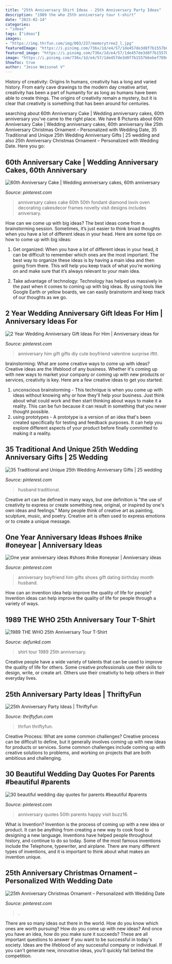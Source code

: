 ```yaml
---
title: "25th Anniversary Shirt Ideas - 25th Anniversary Party Ideas"
description: "1989 the who 25th anniversary tour t-shirt"
date: "2023-02-14"
categories:
- "ideas"
tags: ["ideas"]
images:
- "https://img.thrfun.com/img/003/237/memorytree2_l.jpg"
featuredImage: "https://i.pinimg.com/736x/1d/e4/57/1de457de3d8f7b1557b6ebef789d361e--one-year-anniversary-anniversary-ideas.jpg"
featured_image: "https://i.pinimg.com/736x/1d/e4/57/1de457de3d8f7b1557b6ebef789d361e--one-year-anniversary-anniversary-ideas.jpg"
image: "https://i.pinimg.com/736x/1d/e4/57/1de457de3d8f7b1557b6ebef789d361e--one-year-anniversary-anniversary-ideas.jpg"
ShowToc: true
author: "Jesse Weissnat V"
---
```



History of creativity: Origins
In humans, creativity has a long and varied history. From early cave drawings to the modern day creative artist, creativity has been a part of humanity for as long as humans have been able to create things. The origins of creativity remain a mystery, but it is clear that creativity is something that has been around for centuries.

	

		
searching about 60th Anniversary Cake | Wedding anniversary cakes, 60th anniversary you've came to the right place. We have 8 Pictures about 60th Anniversary Cake | Wedding anniversary cakes, 60th anniversary like 25th Anniversary Christmas Ornament – Personalized with Wedding Date, 35 Traditional and Unique 25th Wedding Anniversary Gifts | 25 wedding and also 25th Anniversary Christmas Ornament – Personalized with Wedding Date. Here you go:
		
    
## 60th Anniversary Cake | Wedding Anniversary Cakes, 60th Anniversary

<img loading=lazy src="https://i.pinimg.com/736x/f5/92/77/f592778b7c2393eb866a8792d86ee546.jpg" onerror="this.onerror=null;this.src='https://tse3.mm.bing.net/th?id=OIP.LyUz0FSczbaHW2u9TrZtygHaLW&amp;pid=15.1';" alt="60th Anniversary Cake | Wedding anniversary cakes, 60th anniversary">

_Source: pinterest.com_

>anniversary cakes cake 60th 50th fondant diamond lovin oven decorating cakesdecor frames novelty visit designs includes aniversary. 

	

How can we come up with big ideas?
The best ideas come from a brainstorming session. Sometimes, it’s just easier to think broad thoughts when you have a lot of different ideas in your head. Here are some tips on how to come up with big ideas:
1. Get organized: When you have a lot of different ideas in your head, it can be difficult to remember which ones are the most important. The best way to organize these ideas is by having a main idea and then going from there. This will help you keep track of what you’re working on and make sure that it’s always relevant to your main idea.

2. Take advantage of technology: Technology has helped us massively in the past when it comes to coming up with big ideas. By using tools like Google Earth or yellow boards, we can easily brainstorm and keep track of our thoughts as we go.

    
## 2 Year Wedding Anniversary Gift Ideas For Him | Anniversary Ideas For

<img loading=lazy src="https://i.pinimg.com/736x/cb/f6/ed/cbf6edc1061bad9a07448f20514c6f30---year-anniversary-gift-anniversary-ideas-for-him.jpg" onerror="this.onerror=null;this.src='https://tse3.mm.bing.net/th?id=OIP.oM5L_5Zp0qZYwfxHZ4i99QHaJ6&amp;pid=15.1';" alt="2 Year Wedding Anniversary Gift Ideas For Him | Anniversary ideas for">

_Source: pinterest.com_

>anniversary him gift gifts diy cute boyfriend valentine surprise ifttt. 

	

brainstorming: What are some creative ways to come up with ideas?
Creative ideas are the lifeblood of any business. Whether it's coming up with new ways to market your company or coming up with new products or services, creativity is key. Here are a few creative ideas to get you started: 
1. unconscious brainstorming - This technique is when you come up with ideas without knowing why or how they'll help your business. Just think about what could work and then start thinking about ways to make it a reality. This can be fun because it can result in something that you never thought possible. 
2. using prototypes - A prototype is a version of an idea that's been created specifically for testing and feedback purposes. It can help you explore different aspects of your product before finally committed to making it a reality.

    
## 35 Traditional And Unique 25th Wedding Anniversary Gifts | 25 Wedding

<img loading=lazy src="https://i.pinimg.com/736x/2c/f0/11/2cf0113b4ece10a8adaedb7491fe4782.jpg" onerror="this.onerror=null;this.src='https://tse4.mm.bing.net/th?id=OIP.1Fe3hAsJ4Y3gD6KDaOgxiwHaJ3&amp;pid=15.1';" alt="35 Traditional and Unique 25th Wedding Anniversary Gifts | 25 wedding">

_Source: pinterest.com_

>husband traditional. 

	

Creative art can be defined in many ways, but one definition is "the use of creativity to express or create something new, original, or inspired by one's own ideas and feelings." Many people think of creative art as painting, sculpture, music, and poetry. Creative art is often used to express emotions or to create a unique message.

    
## One Year Anniversary Ideas #shoes #nike #oneyear | Anniversary Ideas

<img loading=lazy src="https://i.pinimg.com/736x/1d/e4/57/1de457de3d8f7b1557b6ebef789d361e--one-year-anniversary-anniversary-ideas.jpg" onerror="this.onerror=null;this.src='https://tse3.mm.bing.net/th?id=OIP.S9MEU6swtEtj2pCC55eENAHaJ4&amp;pid=15.1';" alt="One year anniversary ideas #shoes #nike #oneyear | Anniversary ideas">

_Source: pinterest.com_

>anniversary boyfriend him gifts shoes gift dating birthday month husband. 

	

How can an invention idea help improve the quality of life for people?
Invention ideas can help improve the quality of life for people through a variety of ways.

    
## 1989 THE WHO 25th Anniversary Tour T-Shirt

<img loading=lazy src="http://www.defunkd.com/public/upload/images/product_images/big/landhoblues_58821426958515.JPG" onerror="this.onerror=null;this.src='https://tse4.mm.bing.net/th?id=OIP.ge9R7L7sNSJwZ-7_4SvkIAAAAA&amp;pid=15.1';" alt="1989 THE WHO 25th Anniversary Tour T-Shirt">

_Source: defunkd.com_

>shirt tour 1989 25th anniversary. 

	

Creative people have a wide variety of talents that can be used to improve the quality of life for others. Some creative professionals use their skills to design, write, or create art. Others use their creativity to help others in their everyday lives.

    
## 25th Anniversary Party Ideas | ThriftyFun

<img loading=lazy src="https://img.thrfun.com/img/003/237/memorytree2_l.jpg" onerror="this.onerror=null;this.src='https://tse2.mm.bing.net/th?id=OIP.J5vKZ4D_9nKikcJH1wBDrgHaKu&amp;pid=15.1';" alt="25th Anniversary Party Ideas | ThriftyFun">

_Source: thriftyfun.com_

>thrfun thriftyfun. 

	

Creative Process: What are some common challenges?
Creative process can be difficult to define, but it generally involves coming up with new ideas for products or services. Some common challenges include coming up with creative solutions to problems, and working on projects that are both ambitious and challenging.

    
## 30 Beautiful Wedding Day Quotes For Parents #beautiful #parents

<img loading=lazy src="https://i.pinimg.com/736x/99/0f/05/990f05673eb4038d21e81c03efed9341.jpg" onerror="this.onerror=null;this.src='https://tse3.mm.bing.net/th?id=OIP.RC449EXp0_5Og8hGOnaAAwHaJ4&amp;pid=15.1';" alt="30 beautiful wedding day quotes for parents #beautiful #parents">

_Source: pinterest.com_

>anniversary quotes 50th parents happy visit buzz16. 

	

What is Invention?
Invention is the process of coming up with a new idea or product. It can be anything from creating a new way to cook food to designing a new language. Inventions have helped people throughout history, and continue to do so today. Some of the most famous inventions include the Telephone, typewriter, and airplane. There are many different types of inventions, and it is important to think about what makes an invention unique.

    
## 25th Anniversary Christmas Ornament – Personalized With Wedding Date

<img loading=lazy src="https://i.pinimg.com/736x/b1/24/b6/b124b68eb684464f88873fed37196e31.jpg" onerror="this.onerror=null;this.src='https://tse4.mm.bing.net/th?id=OIP.o4Bp1eC0aPWrFER06vV_jwHaLH&amp;pid=15.1';" alt="25th Anniversary Christmas Ornament – Personalized with Wedding Date">

_Source: pinterest.com_

>. 

	

There are so many ideas out there in the world. How do you know which ones are worth pursuing? How do you come up with new ideas? And once you have an idea, how do you make sure it succeeds? These are all important questions to answer if you want to be successful in today's society. Ideas are the lifeblood of any successful company or individual. If you can't generate new, innovative ideas, you'll quickly fall behind the competition.

